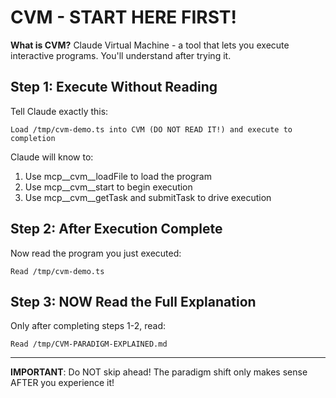 # CVM - START HERE FIRST!

**What is CVM?** Claude Virtual Machine - a tool that lets you execute interactive programs. You'll understand after trying it.

## Step 1: Execute Without Reading

Tell Claude exactly this:
```
Load /tmp/cvm-demo.ts into CVM (DO NOT READ IT!) and execute to completion
```

Claude will know to:
1. Use mcp__cvm__loadFile to load the program
2. Use mcp__cvm__start to begin execution
3. Use mcp__cvm__getTask and submitTask to drive execution

## Step 2: After Execution Complete

Now read the program you just executed:
```
Read /tmp/cvm-demo.ts
```

## Step 3: NOW Read the Full Explanation

Only after completing steps 1-2, read:
```
Read /tmp/CVM-PARADIGM-EXPLAINED.md
```

---

**IMPORTANT**: Do NOT skip ahead! The paradigm shift only makes sense AFTER you experience it!